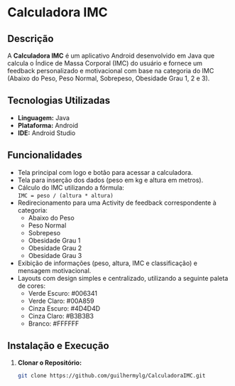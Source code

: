 # Calculadora IMC

## Descrição
A **Calculadora IMC** é um aplicativo Android desenvolvido em Java que calcula o Índice de Massa Corporal (IMC) do usuário e fornece um feedback personalizado e motivacional com base na categoria do IMC (Abaixo do Peso, Peso Normal, Sobrepeso, Obesidade Grau 1, 2 e 3).

## Tecnologias Utilizadas
- **Linguagem:** Java
- **Plataforma:** Android
- **IDE:** Android Studio

## Funcionalidades
- Tela principal com logo e botão para acessar a calculadora.
- Tela para inserção dos dados (peso em kg e altura em metros).
- Cálculo do IMC utilizando a fórmula:  
  `IMC = peso / (altura * altura)`
- Redirecionamento para uma Activity de feedback correspondente à categoria:
  - Abaixo do Peso
  - Peso Normal
  - Sobrepeso
  - Obesidade Grau 1
  - Obesidade Grau 2
  - Obesidade Grau 3
- Exibição de informações (peso, altura, IMC e classificação) e mensagem motivacional.
- Layouts com design simples e centralizado, utilizando a seguinte paleta de cores:
  - Verde Escuro: #006341
  - Verde Claro: #00A859
  - Cinza Escuro: #4D4D4D
  - Cinza Claro: #B3B3B3
  - Branco: #FFFFFF

## Instalação e Execução
1. **Clonar o Repositório:**
   ```bash
   git clone https://github.com/guilhermylg/CalculadoraIMC.git

